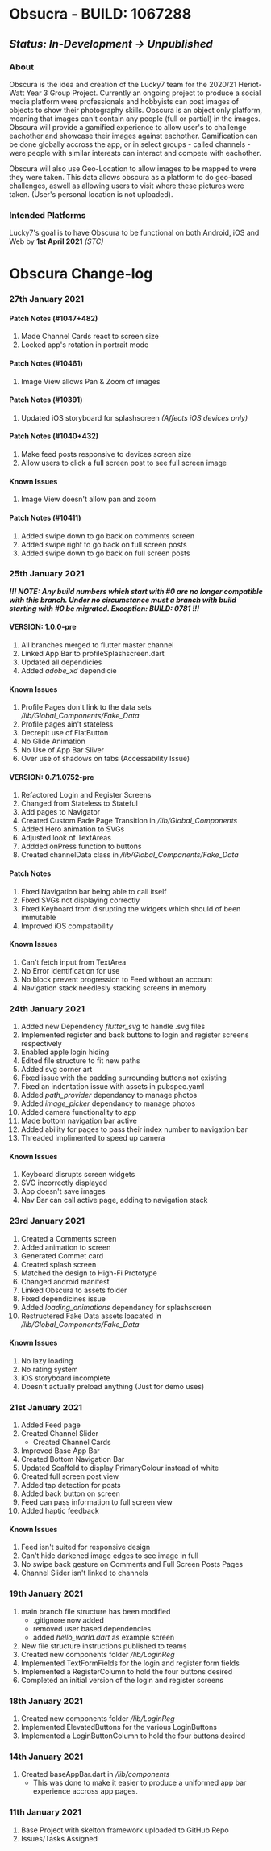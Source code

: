 # Obsucra - BUILD: 1067288
## *Status: In-Development -> Unpublished*

### About
Obscura is the idea and creation of the Lucky7 team for the 2020/21 Heriot-Watt Year 3 Group Project. Currently an ongoing project to produce a social media platform were professionals and hobbyists can post images of objects to show their photography skills. Obscura is an object only platform, meaning that images can't contain any people (full or partial) in the images. Obscura will provide a gamified experience to allow user's to challenge eachother and showcase their images against eachother. Gamification can be done globally accross the app, or in select groups - called channels - were people with similar interests can interact and compete with eachother. 

Obscura will also use Geo-Location to allow images to be mapped to were they were taken. This data allows obscura as a platform to do geo-based challenges, aswell as allowing users to visit where these pictures were taken. (User's personal location is not uploaded). 

### Intended Platforms
Lucky7's goal is to have Obscura to be functional on both Android, iOS and Web by **1st April 2021** *(STC)*

# Obscura Change-log

### 27th January 2021
#### Patch Notes (#1047+482)
1. Made Channel Cards react to screen size
2. Locked app's rotation in portrait mode

#### Patch Notes (#10461)
1. Image View allows Pan & Zoom of images

#### Patch Notes (#10391)
1. Updated iOS storyboard for splashscreen *(Affects iOS devices only)*

#### Patch Notes (#1040+432)
1. Make feed posts responsive to devices screen size
2. Allow users to click a full screen post to see full screen image

#### Known Issues
1. Image View doesn't allow pan and zoom

#### Patch Notes (#10411)
1. Added swipe down to go back on comments screen
2. Added swipe right to go back on full screen posts
3. Added swipe down to go back on full screen posts

### 25th January 2021
***!!! NOTE: Any build numbers which start with #0 are no longer compatible with this branch. Under no circumstance must a branch with build starting with #0 be migrated. Exception: BUILD: 0781 !!!***
#### VERSION: 1.0.0-pre
1. All branches merged to flutter master channel
2. Linked App Bar to profileSplashscreen.dart
3. Updated all dependicies
4. Added *adobe_xd* dependicie

#### Known Issues
1. Profile Pages don't link to the data sets */lib/Global_Components/Fake_Data*
2. Profile pages ain't stateless
3. Decrepit use of FlatButton
4. No Glide Animation
5. No Use of App Bar Sliver
6. Over use of shadows on tabs (Accessability Issue)

#### VERSION: 0.7.1.0752-pre
1. Refactored Login and Register Screens
2. Changed from Stateless to Stateful
3. Add pages to Navigator
4. Created Custom Fade Page Transition in */lib/Global_Components*
5. Added Hero animation to SVGs
6. Adjusted look of TextAreas 
7. Addded onPress function to buttons
8. Created channelData class in */lib/Global_Companents/Fake_Data*

#### Patch Notes
1. Fixed Navigation bar being able to call itself
2. Fixed SVGs not displaying correctly
3. Fixed Keyboard from disrupting the widgets which should of been immutable
4. Improved iOS compatability

#### Known Issues
1. Can't fetch input from TextArea
2. No Error identification for use
3. No block prevent progression to Feed without an account
4. Navigation stack needlesly stacking screens in memory

### 24th January 2021
1. Added new Dependency *flutter_svg* to handle .svg files
2. Implemented register and back buttons to login and register screens respectively
3. Enabled apple login hiding
4. Edited file structure to fit new paths
5. Added svg corner art
6. Fixed issue with the padding surrounding buttons not existing
7. Fixed an indentation issue with assets in pubspec.yaml
8. Added *path_provider* dependancy to manage photos
9. Added *image_picker* dependancy to manage photos
10. Added camera functionality to app
11. Made bottom navigation bar active
12. Added ability for pages to pass their index number to navigation bar
13. Threaded implimented to speed up camera

#### Known Issues
1. Keyboard disrupts screen widgets
2. SVG incorrectly displayed
3. App doesn't save images
4. Nav Bar can call active page, adding to navigation stack

### 23rd January 2021
1. Created a Comments screen
2. Added animation to screen
3. Generated Commet card
4. Created splash screen
5. Matched the design to High-Fi Prototype
6. Changed android manifest
7. Linked Obscura to assets folder
8. Fixed dependicines issue
9. Added *loading_animations* dependancy for splashscreen
10. Restructered Fake Data assets loacated in */lib/Global_Components/Fake_Data*

#### Known Issues
1. No lazy loading
2. No rating system
3. iOS storyboard incomplete
4. Doesn't actually preload anything (Just for demo uses)

### 21st January 2021
1. Added Feed page
2. Created Channel Slider
   - Created Channel Cards
3. Improved Base App Bar
4. Created Bottom Navigation Bar
5. Updated Scaffold to display PrimaryColour instead of white
6. Created full screen post view
7. Added tap detection for posts
8. Added back button on screen
9. Feed can pass information to full screen view
10. Added haptic feedback

#### Known Issues
1. Feed isn't suited for responsive design
2. Can't hide darkened image edges to see image in full
3. No swipe back gesture on Comments and Full Screen Posts Pages
4. Channel Slider isn't linked to channels

### 19th January 2021
1. main branch file structure has been modified
   - .gitignore now added
   - removed user based dependencies
   - added *hello_world.dart* as example screen
2. New file structure instructions published to teams
3. Created new components folder */lib/LoginReg*
4. Implemented TextFormFields for the login and register form fields
5. Implemented a RegisterColumn to hold the four buttons desired
6. Completed an initial version of the login and register screens


### 18th January 2021
1. Created new components folder */lib/LoginReg*
2. Implemented ElevatedButtons for the various LoginButtons
3. Implemented a LoginButtonColumn to hold the four buttons desired

### 14th January 2021
1. Created baseAppBar.dart in */lib/components*
   - This was done to make it easier to produce a uniformed app bar experience accross app pages.

### 11th January 2021
1. Base Project with skelton framework uploaded to GitHub Repo
2. Issues/Tasks Assigned
